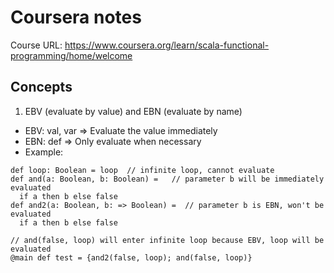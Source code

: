 # Coursera notes
Course URL: https://www.coursera.org/learn/scala-functional-programming/home/welcome

## Concepts
1. EBV (evaluate by value) and EBN (evaluate by name)
  * EBV: val, var => Evaluate the value immediately
  * EBN: def => Only evaluate when necessary
  * Example:
```
def loop: Boolean = loop  // infinite loop, cannot evaluate
def and(a: Boolean, b: Boolean) =   // parameter b will be immediately evaluated
  if a then b else false
def and2(a: Boolean, b: => Boolean) =  // parameter b is EBN, won't be evaluated
  if a then b else false

// and(false, loop) will enter infinite loop because EBV, loop will be evaluated
@main def test = {and2(false, loop); and(false, loop)}
```
